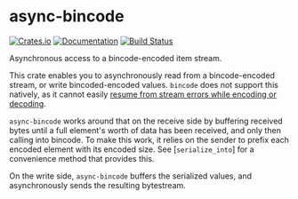 # async-bincode

[![Crates.io](https://img.shields.io/crates/v/async-bincode.svg)](https://crates.io/crates/async-bincode)
[![Documentation](https://docs.rs/async-bincode/badge.svg)](https://docs.rs/async-bincode/)
[![Build Status](https://travis-ci.org/jonhoo/async-bincode.svg?branch=master)](https://travis-ci.org/jonhoo/async-bincode)

Asynchronous access to a bincode-encoded item stream.

This crate enables you to asynchronously read from a bincode-encoded stream, or write
bincoded-encoded values. `bincode` does not support this natively, as it cannot easily [resume
from stream errors while encoding or decoding](https://github.com/TyOverby/bincode/issues/229).

`async-bincode` works around that on the receive side by buffering received bytes until a full
element's worth of data has been received, and only then calling into bincode. To make this
work, it relies on the sender to prefix each encoded element with its encoded size. See
[`serialize_into`] for a convenience method that provides this.

On the write side, `async-bincode` buffers the serialized values, and asynchronously sends the
resulting bytestream.
